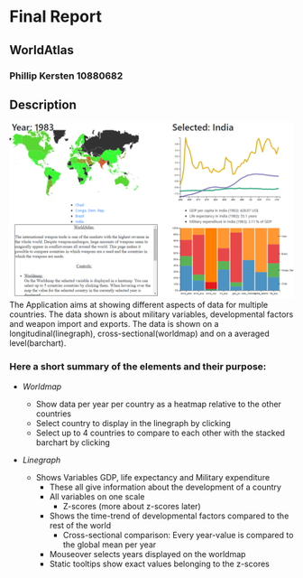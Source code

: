 # Final Report
## WorldAtlas
### Phillip Kersten 10880682

## Description

![Final Version](/doc/screenshotFinal.PNG)
The Application aims at showing different aspects of data for multiple countries.
The data shown is about military variables, developmental factors and weapon import
and exports. The data is shown on a longitudinal(linegraph), cross-sectional(worldmap)
and on a averaged level(barchart).

### Here a short summary of the elements and their purpose:

- *Worldmap*
  - Show data per year per country as a heatmap relative to the other countries
  - Select country to display in the linegraph by clicking
  - Select up to 4 countries to compare to each other with the stacked barchart by clicking

- *Linegraph*
  - Shows Variables GDP, life expectancy and Military expenditure
    - These all give information about the development of a country
    - All variables on one scale
      - Z-scores (more about z-scores later)
    - Shows the time-trend of developmental factors compared to the rest of the world
      - Cross-sectional comparison: Every year-value is compared to the global mean per year
    - Mouseover selects years displayed on the worldmap
    - Static tooltips show exact values belonging to the z-scores
